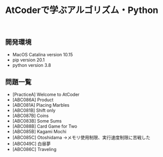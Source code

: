 AtCoderで学ぶアルゴリズム・Python
====
　
## 開発環境  
- MacOS Catalina version 10.15  
- pip version 20.1
- python version 3.8 

## 問題一覧
- [PracticeA] Welcome to AtCoder  
- [ABC086A] Product 
- [ABC081A] Placing Marbles  
- [ABC081B] Shift only   
- [ABC087B] Coins  
- [ABC083B] Some Sums  
- [ABC088B] Card Game for Two  
- [ABC085B] Kagami Mochi  
- [ABC085C] Otoshidama ->メモリ使用制限、実行速度制限に苦戦した  
- [ABC049C] 白昼夢 
- [ABC086C] Traveling   
